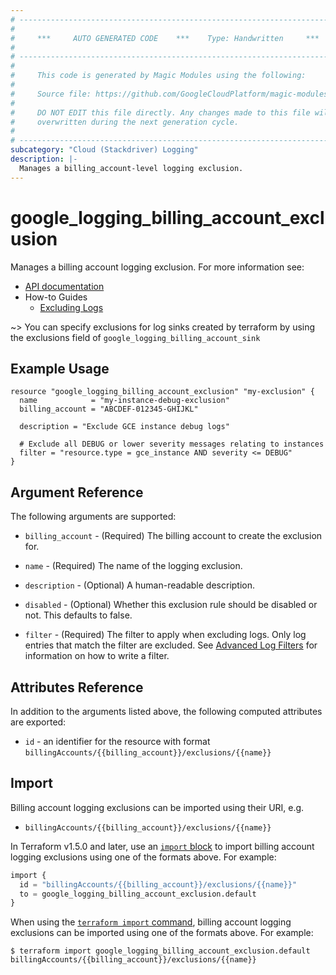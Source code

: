 ```yaml
---
# ----------------------------------------------------------------------------
#
#     ***     AUTO GENERATED CODE    ***    Type: Handwritten     ***
#
# ----------------------------------------------------------------------------
#
#     This code is generated by Magic Modules using the following:
#
#     Source file: https://github.com/GoogleCloudPlatform/magic-modules/tree/main/mmv1/third_party/terraform/website/docs/r/logging_billing_account_exclusion.html.markdown
#
#     DO NOT EDIT this file directly. Any changes made to this file will be
#     overwritten during the next generation cycle.
#
# ----------------------------------------------------------------------------
subcategory: "Cloud (Stackdriver) Logging"
description: |-
  Manages a billing_account-level logging exclusion.
---
```


# google_logging_billing_account_exclusion

Manages a billing account logging exclusion. For more information see:

* [API documentation](https://cloud.google.com/logging/docs/reference/v2/rest/v2/billingAccounts.exclusions)
* How-to Guides
    * [Excluding Logs](https://cloud.google.com/logging/docs/exclusions)

~> You can specify exclusions for log sinks created by terraform by using the exclusions field of `google_logging_billing_account_sink`

## Example Usage

```hcl
resource "google_logging_billing_account_exclusion" "my-exclusion" {
  name            = "my-instance-debug-exclusion"
  billing_account = "ABCDEF-012345-GHIJKL"

  description = "Exclude GCE instance debug logs"

  # Exclude all DEBUG or lower severity messages relating to instances
  filter = "resource.type = gce_instance AND severity <= DEBUG"
}
```

## Argument Reference

The following arguments are supported:

* `billing_account` - (Required) The billing account to create the exclusion for.

* `name` - (Required) The name of the logging exclusion.

* `description` - (Optional) A human-readable description.

* `disabled` - (Optional) Whether this exclusion rule should be disabled or not. This defaults to
    false.

* `filter` - (Required) The filter to apply when excluding logs. Only log entries that match the filter are excluded.
    See [Advanced Log Filters](https://cloud.google.com/logging/docs/view/advanced-filters) for information on how to
    write a filter.

## Attributes Reference

In addition to the arguments listed above, the following computed attributes are exported:

* `id` - an identifier for the resource with format `billingAccounts/{{billing_account}}/exclusions/{{name}}`

## Import

Billing account logging exclusions can be imported using their URI, e.g.

* `billingAccounts/{{billing_account}}/exclusions/{{name}}`

In Terraform v1.5.0 and later, use an [`import` block](https://developer.hashicorp.com/terraform/language/import) to import billing account logging exclusions using one of the formats above. For example:

```tf
import {
  id = "billingAccounts/{{billing_account}}/exclusions/{{name}}"
  to = google_logging_billing_account_exclusion.default
}
```

When using the [`terraform import` command](https://developer.hashicorp.com/terraform/cli/commands/import), billing account logging exclusions can be imported using one of the formats above. For example:

```
$ terraform import google_logging_billing_account_exclusion.default billingAccounts/{{billing_account}}/exclusions/{{name}}
```

